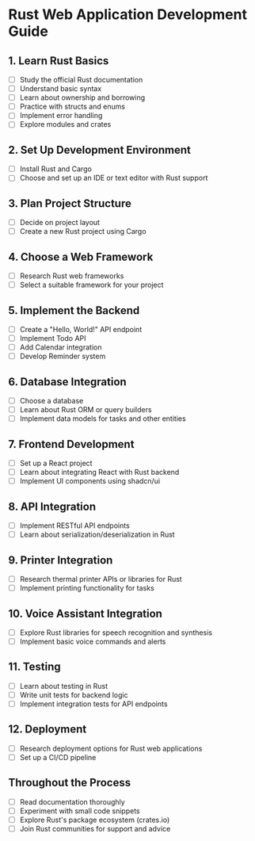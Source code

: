 # Rust Web Application Development Guide

## 1. Learn Rust Basics
- [ ] Study the official Rust documentation
- [ ] Understand basic syntax
- [ ] Learn about ownership and borrowing
- [ ] Practice with structs and enums
- [ ] Implement error handling
- [ ] Explore modules and crates

## 2. Set Up Development Environment
- [ ] Install Rust and Cargo
- [ ] Choose and set up an IDE or text editor with Rust support

## 3. Plan Project Structure
- [ ] Decide on project layout
- [ ] Create a new Rust project using Cargo

## 4. Choose a Web Framework
- [ ] Research Rust web frameworks
- [ ] Select a suitable framework for your project

## 5. Implement the Backend
- [ ] Create a "Hello, World!" API endpoint
- [ ] Implement Todo API
- [ ] Add Calendar integration
- [ ] Develop Reminder system

## 6. Database Integration
- [ ] Choose a database
- [ ] Learn about Rust ORM or query builders
- [ ] Implement data models for tasks and other entities

## 7. Frontend Development
- [ ] Set up a React project
- [ ] Learn about integrating React with Rust backend
- [ ] Implement UI components using shadcn/ui

## 8. API Integration
- [ ] Implement RESTful API endpoints
- [ ] Learn about serialization/deserialization in Rust

## 9. Printer Integration
- [ ] Research thermal printer APIs or libraries for Rust
- [ ] Implement printing functionality for tasks

## 10. Voice Assistant Integration
- [ ] Explore Rust libraries for speech recognition and synthesis
- [ ] Implement basic voice commands and alerts

## 11. Testing
- [ ] Learn about testing in Rust
- [ ] Write unit tests for backend logic
- [ ] Implement integration tests for API endpoints

## 12. Deployment
- [ ] Research deployment options for Rust web applications
- [ ] Set up a CI/CD pipeline

## Throughout the Process
- [ ] Read documentation thoroughly
- [ ] Experiment with small code snippets
- [ ] Explore Rust's package ecosystem (crates.io)
- [ ] Join Rust communities for support and advice